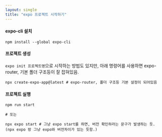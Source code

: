 ```yaml
---
layout: single
title: "expo 프로젝트 시작하기"
---
```


#### expo-cli 설치

```
npm install --global expo-cli
```

#### 프로젝트 생성

`expo init 프로젝트명`으로 시작하는 방법도 있지만, 아래 명령어를 사용하면 expo-router, 기본 폴더 구조등이 잘 잡혀있음.

```
npx create-expo-app@latest # expo-router, 폴더 구조등 기본 설정이 되어있음
```

#### 프로젝트 실행

```
npm run start

# 또는

npx expo start # 그냥 expo start를 하면, 버전 확인하라는 문구가 발생하는 듯. (npx expo 랑 그냥 expo와 버전차이가 있는 듯함.)
```
